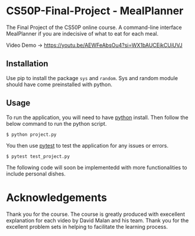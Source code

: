 # CS50P-Final-Project - MealPlanner
The Final Project of the CS50P online course. A command-line interface MealPlanner if you are indecisive of what to eat for each meal.

Video Demo &rarr; https://youtu.be/AEWFeAbsOu4?si=WX1bAUCEjkCUiUVJ

## Installation
Use pip to install the package `sys` and `random`. Sys and random module should have come preinstalled with python.

## Usage
To run the application, you will need to have [python](https://www.python.org/) install. Then follow the below command to run the python script.

```
$ python project.py
```

You then use [pytest](https://docs.pytest.org/en/7.2.x/) to test the application for any issues or errors.

```
$ pytest test_project.py
```

The following code will soon be implementedd with more functionalities to include personal dishes.

# Acknowledgements
Thank you for the course. The course is greatly produced with execellent explanation for each video by David Malan and his team. Thank you for the excellent problem sets in helping to facilitate the learning process.
